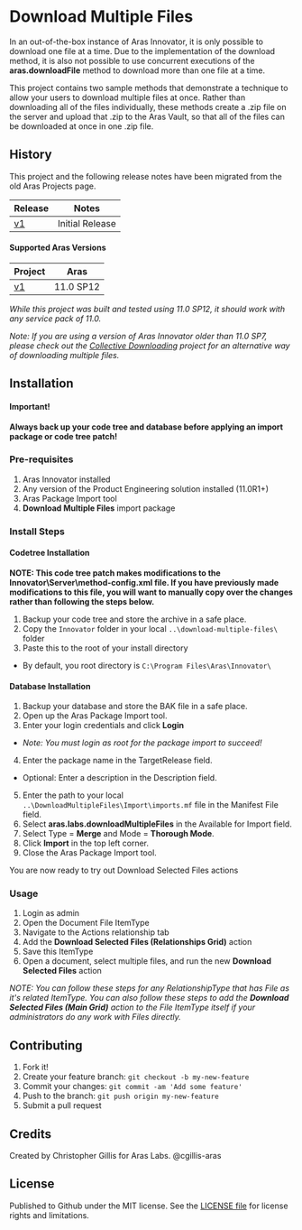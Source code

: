 # Download Multiple Files

In an out-of-the-box instance of Aras Innovator, it is only possible to download one file at a time. Due to the implementation of the download method, it is also not possible to use concurrent executions of the **aras.downloadFile** method to download more than one file at a time.

This project contains two sample methods that demonstrate a technique to allow your users to download multiple files at once. Rather than downloading all of the files individually, these methods create a .zip file on the server and upload that .zip to the Aras Vault, so that all of the files can be downloaded at once in one .zip file.

## History

This project and the following release notes have been migrated from the old Aras Projects page.

Release | Notes
--------|--------
[v1](https://github.com/ArasLabs/download-multiple-files/releases/tag/v1) | Initial Release

#### Supported Aras Versions

Project | Aras
--------|------
[v1](https://github.com/ArasLabs/download-multiple-files/releases/tag/v1) | 11.0 SP12

_While this project was built and tested using 11.0 SP12, it should work with any service pack of 11.0._

_Note: If you are using a version of Aras Innovator older than 11.0 SP7, please check out the [Collective Downloading](https://github.com/ArasLabs/collective-downloading) project for an alternative way of downloading multiple files._

## Installation

#### Important!
**Always back up your code tree and database before applying an import package or code tree patch!**

### Pre-requisites

1. Aras Innovator installed
2. Any version of the Product Engineering solution installed (11.0R1+)
2. Aras Package Import tool
3. **Download Multiple Files** import package

### Install Steps

#### Codetree Installation

**NOTE: This code tree patch makes modifications to the Innovator\Server\method-config.xml file. If you have previously made modifications to this file, you will want to manually copy over the changes rather than following the steps below.**

1. Backup your code tree and store the archive in a safe place.
2. Copy the `Innovator` folder in your local `..\download-multiple-files\` folder
3. Paste this to the root of your install directory
* By default, you root directory is `C:\Program Files\Aras\Innovator\`

#### Database Installation
1. Backup your database and store the BAK file in a safe place.
2. Open up the Aras Package Import tool.
3. Enter your login credentials and click **Login**
  * _Note: You must login as root for the package import to succeed!_
4. Enter the package name in the TargetRelease field.
  * Optional: Enter a description in the Description field.
5. Enter the path to your local `..\DownloadMultipleFiles\Import\imports.mf` file in the Manifest File field.
6. Select **aras.labs.downloadMultipleFiles** in the Available for Import field.
7. Select Type = **Merge** and Mode = **Thorough Mode**.
8. Click **Import** in the top left corner.
9. Close the Aras Package Import tool.

You are now ready to try out Download Selected Files actions

### Usage
1. Login as admin
2. Open the Document File ItemType
3. Navigate to the Actions relationship tab
4. Add the **Download Selected Files (Relationships Grid)** action
5. Save this ItemType
6. Open a document, select multiple files, and run the new **Download Selected Files** action

_NOTE: You can follow these steps for any RelationshipType that has File as it's related ItemType.
You can also follow these steps to add the **Download Selected Files (Main Grid)** action to the File ItemType itself if your administrators do any work with Files directly._


## Contributing

1. Fork it!
2. Create your feature branch: `git checkout -b my-new-feature`
3. Commit your changes: `git commit -am 'Add some feature'`
4. Push to the branch: `git push origin my-new-feature`
5. Submit a pull request

## Credits

Created by Christopher Gillis for Aras Labs. @cgillis-aras

## License

Published to Github under the MIT license. See the [LICENSE file](./LICENSE.md) for license rights and limitations.
